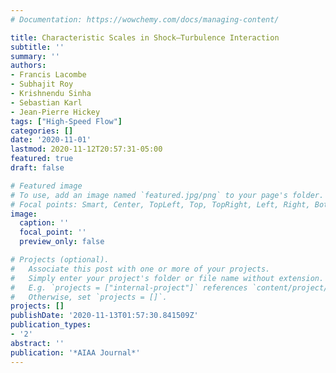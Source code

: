 ```yaml
---
# Documentation: https://wowchemy.com/docs/managing-content/

title: Characteristic Scales in Shock–Turbulence Interaction
subtitle: ''
summary: ''
authors:
- Francis Lacombe
- Subhajit Roy
- Krishnendu Sinha
- Sebastian Karl
- Jean-Pierre Hickey
tags: ["High-Speed Flow"]
categories: []
date: '2020-11-01'
lastmod: 2020-11-12T20:57:31-05:00
featured: true
draft: false

# Featured image
# To use, add an image named `featured.jpg/png` to your page's folder.
# Focal points: Smart, Center, TopLeft, Top, TopRight, Left, Right, BottomLeft, Bottom, BottomRight.
image:
  caption: ''
  focal_point: ''
  preview_only: false

# Projects (optional).
#   Associate this post with one or more of your projects.
#   Simply enter your project's folder or file name without extension.
#   E.g. `projects = ["internal-project"]` references `content/project/deep-learning/index.md`.
#   Otherwise, set `projects = []`.
projects: []
publishDate: '2020-11-13T01:57:30.841509Z'
publication_types:
- '2'
abstract: ''
publication: '*AIAA Journal*'
---
```

